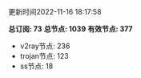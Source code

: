 更新时间2022-11-16 18:17:58

**总订阅: 73**
**总节点: 1039**
**有效节点: 377**
- v2ray节点: 236
- trojan节点: 123
- ss节点: 18
